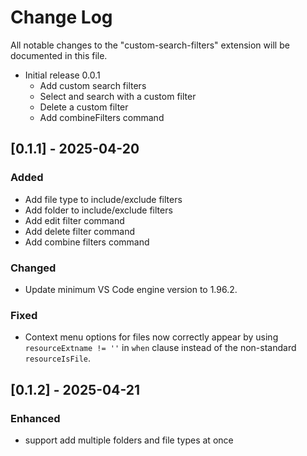 # Change Log

All notable changes to the "custom-search-filters" extension will be documented in this file.

- Initial release 0.0.1
    - Add custom search filters
    - Select and search with a custom filter
    - Delete a custom filter
    - Add combineFilters command

## [0.1.1] - 2025-04-20
### Added
- Add file type to include/exclude filters
- Add folder to include/exclude filters
- Add edit filter command
- Add delete filter command
- Add combine filters command

### Changed
- Update minimum VS Code engine version to 1.96.2. 

### Fixed
- Context menu options for files now correctly appear by using `resourceExtname != ''` in `when` clause instead of the non-standard `resourceIsFile`.

## [0.1.2] - 2025-04-21
### Enhanced
- support add multiple folders and file types at once